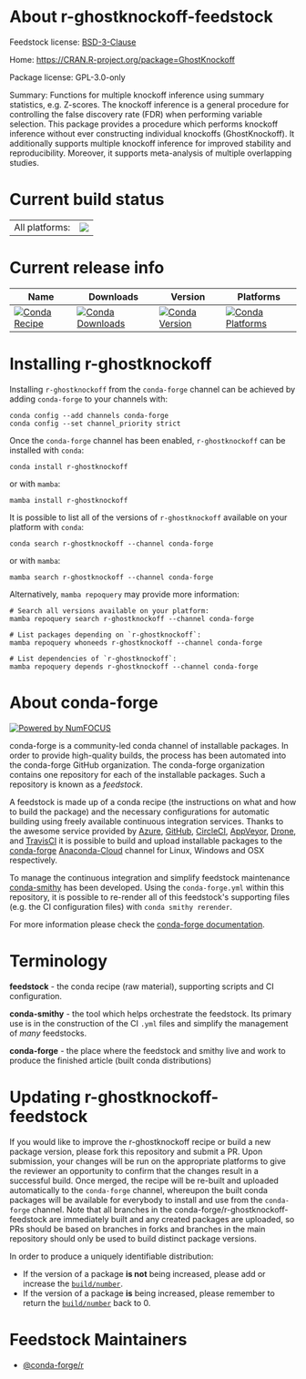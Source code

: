 About r-ghostknockoff-feedstock
===============================

Feedstock license: [BSD-3-Clause](https://github.com/conda-forge/r-ghostknockoff-feedstock/blob/main/LICENSE.txt)

Home: https://CRAN.R-project.org/package=GhostKnockoff

Package license: GPL-3.0-only

Summary: Functions for multiple knockoff inference using summary statistics, e.g. Z-scores. The knockoff inference is a general procedure for controlling the false discovery rate (FDR) when performing variable selection. This package provides a procedure which performs knockoff inference without ever constructing individual knockoffs (GhostKnockoff). It additionally supports multiple knockoff inference for improved stability and reproducibility. Moreover, it supports meta-analysis of multiple overlapping studies.

Current build status
====================


<table><tr><td>All platforms:</td>
    <td>
      <a href="https://dev.azure.com/conda-forge/feedstock-builds/_build/latest?definitionId=14723&branchName=main">
        <img src="https://dev.azure.com/conda-forge/feedstock-builds/_apis/build/status/r-ghostknockoff-feedstock?branchName=main">
      </a>
    </td>
  </tr>
</table>

Current release info
====================

| Name | Downloads | Version | Platforms |
| --- | --- | --- | --- |
| [![Conda Recipe](https://img.shields.io/badge/recipe-r--ghostknockoff-green.svg)](https://anaconda.org/conda-forge/r-ghostknockoff) | [![Conda Downloads](https://img.shields.io/conda/dn/conda-forge/r-ghostknockoff.svg)](https://anaconda.org/conda-forge/r-ghostknockoff) | [![Conda Version](https://img.shields.io/conda/vn/conda-forge/r-ghostknockoff.svg)](https://anaconda.org/conda-forge/r-ghostknockoff) | [![Conda Platforms](https://img.shields.io/conda/pn/conda-forge/r-ghostknockoff.svg)](https://anaconda.org/conda-forge/r-ghostknockoff) |

Installing r-ghostknockoff
==========================

Installing `r-ghostknockoff` from the `conda-forge` channel can be achieved by adding `conda-forge` to your channels with:

```
conda config --add channels conda-forge
conda config --set channel_priority strict
```

Once the `conda-forge` channel has been enabled, `r-ghostknockoff` can be installed with `conda`:

```
conda install r-ghostknockoff
```

or with `mamba`:

```
mamba install r-ghostknockoff
```

It is possible to list all of the versions of `r-ghostknockoff` available on your platform with `conda`:

```
conda search r-ghostknockoff --channel conda-forge
```

or with `mamba`:

```
mamba search r-ghostknockoff --channel conda-forge
```

Alternatively, `mamba repoquery` may provide more information:

```
# Search all versions available on your platform:
mamba repoquery search r-ghostknockoff --channel conda-forge

# List packages depending on `r-ghostknockoff`:
mamba repoquery whoneeds r-ghostknockoff --channel conda-forge

# List dependencies of `r-ghostknockoff`:
mamba repoquery depends r-ghostknockoff --channel conda-forge
```


About conda-forge
=================

[![Powered by
NumFOCUS](https://img.shields.io/badge/powered%20by-NumFOCUS-orange.svg?style=flat&colorA=E1523D&colorB=007D8A)](https://numfocus.org)

conda-forge is a community-led conda channel of installable packages.
In order to provide high-quality builds, the process has been automated into the
conda-forge GitHub organization. The conda-forge organization contains one repository
for each of the installable packages. Such a repository is known as a *feedstock*.

A feedstock is made up of a conda recipe (the instructions on what and how to build
the package) and the necessary configurations for automatic building using freely
available continuous integration services. Thanks to the awesome service provided by
[Azure](https://azure.microsoft.com/en-us/services/devops/), [GitHub](https://github.com/),
[CircleCI](https://circleci.com/), [AppVeyor](https://www.appveyor.com/),
[Drone](https://cloud.drone.io/welcome), and [TravisCI](https://travis-ci.com/)
it is possible to build and upload installable packages to the
[conda-forge](https://anaconda.org/conda-forge) [Anaconda-Cloud](https://anaconda.org/)
channel for Linux, Windows and OSX respectively.

To manage the continuous integration and simplify feedstock maintenance
[conda-smithy](https://github.com/conda-forge/conda-smithy) has been developed.
Using the ``conda-forge.yml`` within this repository, it is possible to re-render all of
this feedstock's supporting files (e.g. the CI configuration files) with ``conda smithy rerender``.

For more information please check the [conda-forge documentation](https://conda-forge.org/docs/).

Terminology
===========

**feedstock** - the conda recipe (raw material), supporting scripts and CI configuration.

**conda-smithy** - the tool which helps orchestrate the feedstock.
                   Its primary use is in the construction of the CI ``.yml`` files
                   and simplify the management of *many* feedstocks.

**conda-forge** - the place where the feedstock and smithy live and work to
                  produce the finished article (built conda distributions)


Updating r-ghostknockoff-feedstock
==================================

If you would like to improve the r-ghostknockoff recipe or build a new
package version, please fork this repository and submit a PR. Upon submission,
your changes will be run on the appropriate platforms to give the reviewer an
opportunity to confirm that the changes result in a successful build. Once
merged, the recipe will be re-built and uploaded automatically to the
`conda-forge` channel, whereupon the built conda packages will be available for
everybody to install and use from the `conda-forge` channel.
Note that all branches in the conda-forge/r-ghostknockoff-feedstock are
immediately built and any created packages are uploaded, so PRs should be based
on branches in forks and branches in the main repository should only be used to
build distinct package versions.

In order to produce a uniquely identifiable distribution:
 * If the version of a package **is not** being increased, please add or increase
   the [``build/number``](https://docs.conda.io/projects/conda-build/en/latest/resources/define-metadata.html#build-number-and-string).
 * If the version of a package **is** being increased, please remember to return
   the [``build/number``](https://docs.conda.io/projects/conda-build/en/latest/resources/define-metadata.html#build-number-and-string)
   back to 0.

Feedstock Maintainers
=====================

* [@conda-forge/r](https://github.com/conda-forge/r/)

